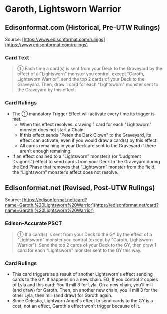 # Garoth, Lightsworn Warrior

## Edisonformat.com (Historical, Pre-UTW Rulings)

Source: [https://www.edisonformat.com/rulings](https://www.edisonformat.com/rulings)

### Card Text

> ① Each time a card(s) is sent from your Deck to the Graveyard by the effect of a "Lightsworn" monster you control, except "Garoth, Lightsworn Warrior", send the top 2 cards of your Deck to the Graveyard. Then, draw 1 card for each "Lightsworn" monster sent to the Graveyard by this effect.

### Card Rulings

*   The ① mandatory Trigger Effect will activate every time its trigger is met.
    *   When this effect resolves: drawing 1 card for each "Lightsworn" monster does not start a Chain.
    *   If this effect sends "Peten the Dark Clown" to the Graveyard, its effect can activate, even if you would draw a card(s) by this effect.
    *   All cards remaining in your Deck are sent to the Graveyard if there aren't enough remaining.
*   If an effect chained to a “Lightsworn” monster’s (or “Judgment Dragon’s”) effect to send cards from your Deck to the Graveyard during the End Phase that removes that “Lightsworn” monster from the field, the “Lightsworn” monster’s effect does not resolve.

## Edisonformat.net (Revised, Post-UTW Rulings)

Source: [https://edisonformat.net/card?name=Garoth,%20Lightsworn%20Warrior](https://edisonformat.net/card?name=Garoth,%20Lightsworn%20Warrior)

### Edison-Accurate PSCT

> ① If a card(s) is sent from your Deck to the GY by the effect of a "Lightsworn" monster you control (except by "Garoth, Lightsworn Warrior"):
> Send the top 2 cards of your Deck to the GY, then draw 1 card for each "Lightsworn" monster sent to the GY this way.

### Card Rulings

*   This card triggers as a result of another Lightsworn's effect sending cards to the GY. It happens on a new chain.
EG, If you control 2 copies of Lyla and this card:
You'll mill 3 for Lyla. On a new chain, you'll mill (and draw) for Garoth.
Then, on another new chain, you'll mill 3 for the other Lyla, then mill (and draw) for Garoth again.
*   Since Celestia, Lightworn Angel's effect to send cards to the GY is a cost, not an effect, Garoth's effect won't trigger because of it.
            